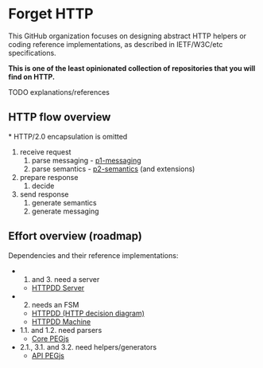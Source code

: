 # Forget HTTP

This GitHub organization focuses on designing abstract HTTP helpers or coding reference implementations, as described in IETF/W3C/etc specifications.

**This is one of the least opinionated collection of repositories that you will find on HTTP.**

TODO explanations/references


## HTTP flow overview

\* HTTP/2.0 encapsulation is omitted

1. receive request
    1. parse messaging - [p1-messaging](http://tools.ietf.org/html/draft-ietf-httpbis-p1-messaging)
    2. parse semantics - [p2-semantics](http://tools.ietf.org/html/draft-ietf-httpbis-p2-semantics) (and extensions)
2. prepare response
    1. decide
3. send response
    1. generate semantics
    2. generate messaging


## Effort overview (roadmap)

Dependencies and their reference implementations:

* 1. and 3. need a server
    * [HTTPDD Server](https://github.com/for-GET/server)
* 2. needs an FSM
    * [HTTPDD (HTTP decision diagram)](https://github.com/for-GET/http-decision-diagram)
    * [HTTPDD Machine](https://github.com/for-GET/machine)
* 1.1. and 1.2. need parsers
    * [Core PEGjs](https://github.com/for-GET/core-pegjs)
* 2.1., 3.1. and 3.2. need helpers/generators
    * [API PEGjs](https://github.com/for-GET/api-pegjs)
